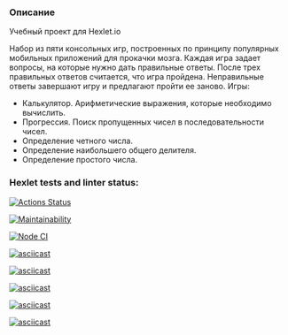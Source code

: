 ### Описание

Учебный проект для Hexlet.io

Набор из пяти консольных игр, построенных по принципу популярных  мобильных приложений для прокачки мозга. Каждая игра задает вопросы, на  которые нужно дать правильные ответы. После трех правильных ответов  считается, что игра пройдена. Неправильные ответы завершают игру и  предлагают пройти ее заново. Игры:

- Калькулятор. Арифметические выражения, которые необходимо вычислить.
- Прогрессия. Поиск пропущенных чисел в последовательности чисел.
- Определение четного числа.
- Определение наибольшего общего делителя.
- Определение простого числа.

### Hexlet tests and linter status:
[![Actions Status](https://github.com/Deodaro/frontend-project-lvl1/workflows/hexlet-check/badge.svg)](https://github.com/Deodaro/frontend-project-lvl1/actions)

[![Maintainability](https://api.codeclimate.com/v1/badges/a99a88d28ad37a79dbf6/maintainability)](https://codeclimate.com/github/codeclimate/codeclimate/maintainability)

<!-- [![Node CI](https://github.com/deodaro/frontend-project-lvl1/actions/workflows/main.yml/badge.svg)](https://github.com/deodaro/frontend-project-lvl1/actions/workflows/main.yml/badge.svg) -->
[![Node CI](https://github.com/deodaro/frontend-project-lvl1/actions/workflows/main.yml/badge.svg)](https://github.com/deodaro/frontend-project-lvl1/actions)

<!-- [![Node CI](https://github.com/hexlet-boilerplates/nodejs-package/workflows/Node%20CI/badge.svg)](https://github.com/hexlet-boilerplates/nodejs-package/actions) -->

[![asciicast](https://asciinema.org/a/bgg0f7xyn6rgd66awEXLGTYiz.svg)](https://asciinema.org/a/bgg0f7xyn6rgd66awEXLGTYiz)

[![asciicast](https://asciinema.org/a/zXrcezAcopvBozBERabUZDpQU.svg)](https://asciinema.org/a/zXrcezAcopvBozBERabUZDpQU)

[![asciicast](https://asciinema.org/a/EViciCIa6U0f4GWbqScm31mKD.svg)](https://asciinema.org/a/EViciCIa6U0f4GWbqScm31mKD)

[![asciicast](https://asciinema.org/a/QHEe82d0xq8qqyzAGtBCyvgFt.svg)](https://asciinema.org/a/QHEe82d0xq8qqyzAGtBCyvgFt)

[![asciicast](https://asciinema.org/a/xeR00zwKMRUsCfgT8VfwFxi9C.svg)](https://asciinema.org/a/xeR00zwKMRUsCfgT8VfwFxi9C)
